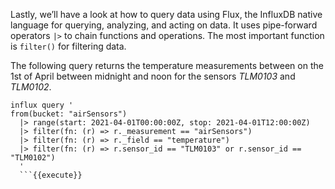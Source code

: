 Lastly, we’ll have a look at how to query data using Flux, the InfluxDB native language for querying, analyzing, and acting on data. It uses pipe-forward operators `|>` to chain functions and operations. The most important function is `filter()` for filtering data.

The following query returns the temperature measurements between on the 1st of April between midnight and noon for the sensors *TLM0103* and *TLM0102*.

```
influx query '
from(bucket: "airSensors")
  |> range(start: 2021-04-01T00:00:00Z, stop: 2021-04-01T12:00:00Z)
  |> filter(fn: (r) => r._measurement == "airSensors")
  |> filter(fn: (r) => r._field == "temperature")
  |> filter(fn: (r) => r.sensor_id == "TLM0103" or r.sensor_id == "TLM0102")
  '
  ```{{execute}}

